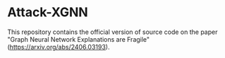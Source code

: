 # Attack-XGNN
This repository contains the official version of source code on the paper "Graph Neural Network Explanations are Fragile"(https://arxiv.org/abs/2406.03193).
